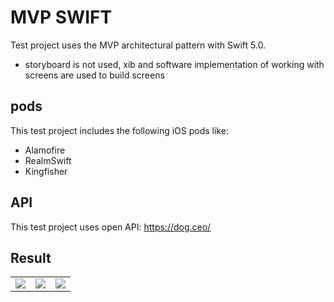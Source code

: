 # MVP SWIFT
Test project uses the MVP architectural pattern with Swift 5.0.
  - storyboard is not used, xib and software implementation of working with screens are used to build screens
## pods
This test project includes the following iOS pods like:
  - Alamofire
  - RealmSwift
  - Kingfisher
## API
This test project uses open API: https://dog.ceo/ 

## Result

<table>
  <tr>
    <td>
      <img src="https://raw.githubusercontent.com/rusellkhx/Images/main/Breeds (MVP)"/>
    </td>
        <td>
      <img src="https://raw.githubusercontent.com/rusellkhx/Images/main/Share (MVP)"/>
    </td>
       <td>
      <img src="https://raw.githubusercontent.com/rusellkhx/Images/main/HistoryCurrencyWeatherForCity_funcDelete.png"/>
    </td>
  </tr>
</table>
